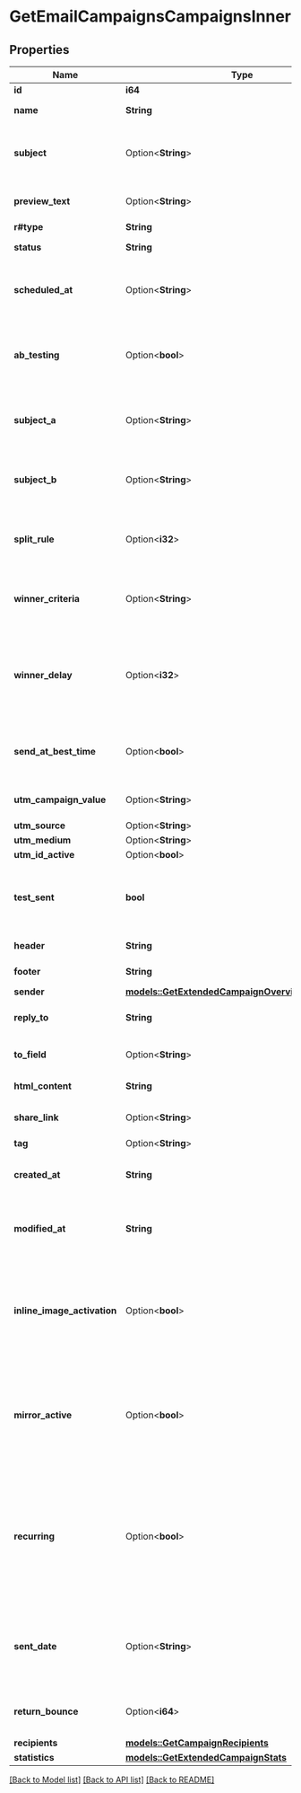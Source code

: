 # GetEmailCampaignsCampaignsInner

## Properties

Name | Type | Description | Notes
------------ | ------------- | ------------- | -------------
**id** | **i64** | ID of the campaign | 
**name** | **String** | Name of the campaign | 
**subject** | Option<**String**> | Subject of the campaign. Only available if `abTesting` flag of the campaign is `false` | [optional]
**preview_text** | Option<**String**> | Preview text or preheader of the email campaign | [optional]
**r#type** | **String** | Type of campaign | 
**status** | **String** | Status of the campaign | 
**scheduled_at** | Option<**String**> | UTC date-time on which campaign is scheduled (YYYY-MM-DDTHH:mm:ss.SSSZ) | [optional]
**ab_testing** | Option<**bool**> | Status of A/B Test for the campaign. abTesting = false means it is disabled, & abTesting = true means it is enabled. | [optional]
**subject_a** | Option<**String**> | Subject A of the ab-test campaign. Only available if `abTesting` flag of the campaign is `true` | [optional]
**subject_b** | Option<**String**> | Subject B of the ab-test campaign. Only available if `abTesting` flag of the campaign is `true` | [optional]
**split_rule** | Option<**i32**> | The size of your ab-test groups. Only available if `abTesting` flag of the campaign is `true` | [optional]
**winner_criteria** | Option<**String**> | Criteria for the winning version. Only available if `abTesting` flag of the campaign is `true` | [optional]
**winner_delay** | Option<**i32**> | The duration of the test in hours at the end of which the winning version will be sent. Only available if `abTesting` flag of the campaign is `true` | [optional]
**send_at_best_time** | Option<**bool**> | It is true if you have chosen to send your campaign at best time, otherwise it is false | [optional]
**utm_campaign_value** | Option<**String**> | utm parameter associated with campaign | [optional]
**utm_source** | Option<**String**> |  | [optional]
**utm_medium** | Option<**String**> |  | [optional]
**utm_id_active** | Option<**bool**> | utm id activate | [optional]
**test_sent** | **bool** | Retrieved the status of test email sending. (true=Test email has been sent  false=Test email has not been sent) | 
**header** | **String** | Header of the campaign | 
**footer** | **String** | Footer of the campaign | 
**sender** | [**models::GetExtendedCampaignOverviewAllOfSender**](getExtendedCampaignOverview_allOf_sender.md) |  | 
**reply_to** | **String** | Email defined as the \"Reply to\" of the campaign | 
**to_field** | Option<**String**> | Customisation of the \"to\" field of the campaign | [optional]
**html_content** | **String** | HTML content of the campaign | 
**share_link** | Option<**String**> | Link to share the campaign on social medias | [optional]
**tag** | Option<**String**> | Tag of the campaign | [optional]
**created_at** | **String** | Creation UTC date-time of the campaign (YYYY-MM-DDTHH:mm:ss.SSSZ) | 
**modified_at** | **String** | UTC date-time of last modification of the campaign (YYYY-MM-DDTHH:mm:ss.SSSZ) | 
**inline_image_activation** | Option<**bool**> | Status of inline image. inlineImageActivation = false means image can’t be embedded, & inlineImageActivation = true means image can be embedded, in the email. | [optional]
**mirror_active** | Option<**bool**> | Status of mirror links in campaign. mirrorActive = false means mirror links are deactivated, & mirrorActive = true means mirror links are activated, in the campaign | [optional]
**recurring** | Option<**bool**> | FOR TRIGGER ONLY ! Type of trigger campaign.recurring = false means contact can receive the same Trigger campaign only once, & recurring = true means contact can receive the same Trigger campaign several times | [optional]
**sent_date** | Option<**String**> | Sent UTC date-time of the campaign (YYYY-MM-DDTHH:mm:ss.SSSZ). Only available if 'status' of the campaign is 'sent' | [optional]
**return_bounce** | Option<**i64**> | Total number of non-delivered campaigns for a particular campaign id. | [optional]
**recipients** | [**models::GetCampaignRecipients**](getCampaignRecipients.md) |  | 
**statistics** | [**models::GetExtendedCampaignStats**](getExtendedCampaignStats.md) |  | 

[[Back to Model list]](../README.md#documentation-for-models) [[Back to API list]](../README.md#documentation-for-api-endpoints) [[Back to README]](../README.md)


